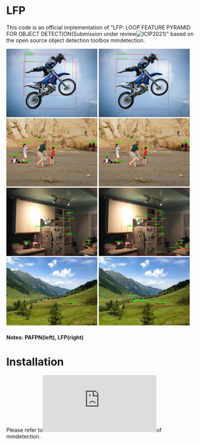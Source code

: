 # LFP
This code is an official implementation of "LFP: LOOP FEATURE PYRAMID FOR OBJECT DETECTION(Submission under review![ICIP2021](https://2021.ieeeicip.org/))" based on the open source object detection toolbox mmdetection.

![image](https://github.com/huitang96/LFP/blob/master/LFP/MY_PICTURES/images/3_3.bmp)       ![image](https://github.com/huitang96/LFP/blob/master/LFP/MY_PICTURES/images/3.bmp)
![image](https://github.com/huitang96/LFP/blob/master/LFP/MY_PICTURES/images/4_4.bmp)       ![image](https://github.com/huitang96/LFP/blob/master/LFP/MY_PICTURES/images/4.bmp)
![image](https://github.com/huitang96/LFP/blob/master/LFP/MY_PICTURES/images/8_8.bmp)       ![image](https://github.com/huitang96/LFP/blob/master/LFP/MY_PICTURES/images/8.bmp)
![image](https://github.com/huitang96/LFP/blob/master/LFP/MY_PICTURES/images/5_5.bmp)       ![image](https://github.com/huitang96/LFP/blob/master/LFP/MY_PICTURES/images/5.bmp)
#### Notes:  PAFPN(left), LFP(right)


# Installation
Please refer to![INSTALL.md ](https://github.com/open-mmlab/mmdetection/blob/master/docs/get_started.md)of mmdetection.
